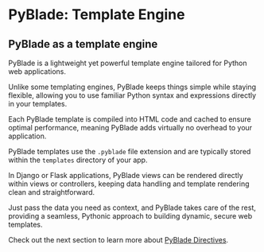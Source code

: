 # PyBlade: Template Engine

## PyBlade as a template engine

PyBlade is a lightweight yet powerful template engine tailored for Python web applications.

Unlike some templating engines, PyBlade keeps things simple while staying flexible, allowing you to use familiar Python syntax and expressions directly in your templates.

Each PyBlade template is compiled into HTML code and cached to ensure optimal performance, meaning PyBlade adds virtually no overhead to your application.

PyBlade templates use the `.pyblade` file extension and are typically stored within the `templates` directory of your app.

In Django or Flask applications, PyBlade views can be rendered directly within views or controllers, keeping data handling and template rendering clean and straightforward.

Just pass the data you need as context, and PyBlade takes care of the rest, providing a seamless, Pythonic approach to building dynamic, secure web templates.

Check out the next section to learn more about [PyBlade Directives](/6-displaying-data).
